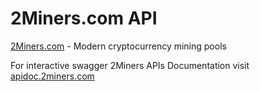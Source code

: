 # 2Miners.com API 

[2Miners.com](https://2miners.com) - Modern cryptocurrency mining pools

For interactive swagger 2Miners APIs Documentation visit [apidoc.2miners.com](https://apidoc.2miners.com)

